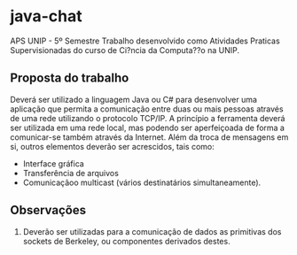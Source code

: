 # java-chat
APS UNIP - 5º Semestre
Trabalho desenvolvido como Atividades Praticas Supervisionadas do curso de Ci?ncia da Computa??o na UNIP.

## Proposta do trabalho
Deverá ser utilizado a linguagem Java ou C# para desenvolver uma aplicação que permita a comunicação entre duas ou mais pessoas através de uma rede utilizando o protocolo TCP/IP. A princípio a ferramenta deverá ser utilizada em uma rede local, mas podendo ser aperfeiçoada de forma a comunicar-se também através da Internet.
Além da troca de mensagens em si, outros elementos deverão ser acrescidos, tais como: 
* Interface gráfica
* Transferência de arquivos 
* Comunicaçãoo multicast (vários destinatários simultaneamente). 

## Observações
1. Deverão ser utilizadas para a comunicação de dados as primitivas dos sockets de Berkeley, ou componentes derivados destes.

